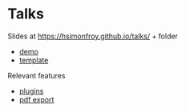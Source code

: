 # Talks
Slides at https://hsimonfroy.github.io/talks/ + folder

* [demo](https://hsimonfroy.github.io/talks/demo)
* [template](https://hsimonfroy.github.io/talks/template)

Relevant features
* [plugins](https://revealjs.com/plugins/)
* [pdf export](https://revealjs.com/pdf-export/)
